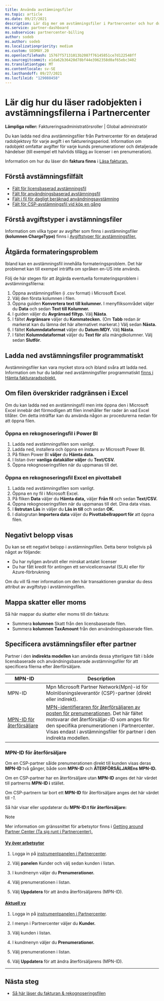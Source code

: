 ```yaml
---
title: Använda avstämningsfiler
ms.topic: article
ms.date: 09/27/2021
description: Lär dig mer om avstämningsfiler i Partnercenter och hur du tolkar detaljerade radobjektsvyer av avgifter för en viss faktureringsperiod.
ms.service: partner-dashboard
ms.subservice: partnercenter-billing
author: sodeb
ms.author: sodeb
ms.localizationpriority: medium
ms.custom: SEOMAY.20
ms.openlocfilehash: 15767f57131013b2087f76145851ce7d122548ff
ms.sourcegitcommit: e1da62b36420d78bf44e3962358d0af65ebc3402
ms.translationtype: MT
ms.contentlocale: sv-SE
ms.lasthandoff: 09/27/2021
ms.locfileid: "129088458"
---
```

# <a name="learn-how-to-read-the-line-items-in-your-partner-center-reconciliation-files"></a>Lär dig hur du läser radobjekten i avstämningsfilerna i Partnercenter

**Lämpliga roller:** Faktureringsadministratörsroller | Global administratör

Du kan ladda ned dina avstämningsfiler från Partnercenter för en detaljerad radobjektsvy för varje avgift i en faktureringsperiod. Information om radobjekt omfattar avgifter för varje kunds prenumerationer och detaljerade händelser (till exempel ett halvtids tillägg av licenser i en prenumeration).

Information om hur du läser din **faktura finns** i [Läsa fakturan.](read-your-bill.md)

## <a name="understand-reconciliation-file-fields"></a>Förstå avstämningsfilfält

- [Fält för licensbaserad avstämningsfil](license-based-recon-files.md)
- [Fält för användningsbaserad avstämningsfil](usage-based-recon-files.md)
- [Fält i fil för dagligt beräknad användningsavstämning](daily-rated-usage-recon-files.md)
- [Fält för CSP-avstämningsfil vid köp en gång](modern-invoice-reconciliation-file.md)

## <a name="understand-charge-types-in-reconciliation-files"></a>Förstå avgiftstyper i avstämningsfiler

Information om vilka typer av avgifter som finns i avstämningsfiler **(kolumnen ChargeType)** finns i [Avgiftstyper för avstämningsfiler.](recon-file-charge-types.md)

## <a name="fix-formatting-issues"></a>Åtgärda formateringsproblem

Ibland kan en avstämningsfil innehålla formateringsproblem. Det här problemet kan till exempel inträffa om språken en-US inte används.

Följ de här stegen för att åtgärda eventuella formateringsproblem i avstämningsfilerna:

1. Öppna avstämningsfilen (i .csv format) i Microsoft Excel.
2. Välj den första kolumnen i filen.
3. Öppna guiden **Konvertera text till kolumner.** I menyfliksområdet väljer du **Data** och sedan **Text till Kolumner.**
4. I guiden väljer du **Avgränsad filtyp.** Välj **Nästa**.
5. I fältet **Avgränsare** väljer du **Kommatecken.** (Om **Tabb** redan är markerat kan du lämna det här alternativet markerat.) Välj sedan **Nästa.**
6. I fältet **Kolumndataformat** väljer du **Datum:MDY.** Välj **Nästa**.
7. I fältet **Kolumndataformat** väljer du **Text för** alla mängdkolumner. Välj sedan **Slutför**.

## <a name="download-reconciliation-files-programmatically"></a>Ladda ned avstämningsfiler programmatiskt

Avstämningsfiler kan vara mycket stora och ibland svåra att ladda ned. Information om hur du laddar ned avstämningsfiler programmatiskt [finns i Hämta fakturaradsobjekt.](/partner-center/develop/get-invoiceline-items)

## <a name="if-your-file-exceeds-the-row-limit-in-excel"></a>Om filen överskrider radgränsen i Excel

Om du kan ladda ned en avstämningsfil men inte öppna den i Microsoft Excel innebär det förmodligen att filen innehåller fler rader än vad Excel tillåter. Om detta inträffar kan du använda någon av procedurerna nedan för att öppna filen.

### <a name="open-a-recon-file-in-power-bi"></a>Öppna en rekognoseringsfil i Power BI

1. Ladda ned avstämningsfilen som vanligt.
2. Ladda ned, installera och öppna en instans av Microsoft Power BI.
3. På fliken Power BI **väljer** du **Hämta data.**
4. I listan över **vanliga datakällor väljer** du **Text/CSV.**
5. Öppna rekognoseringsfilen när du uppmanas till det.

### <a name="open-a-recon-file-in-an-excel-pivot-table"></a>Öppna en rekognoseringsfil Excel en pivottabell

1. Ladda ned avstämningsfilen som vanligt.
2. Öppna en ny fil i Microsoft Excel.
3. På fliken **Data** väljer du **Hämta data,** väljer **Från fil** och sedan **Text/CSV.**
4. Öppna rekognoseringsfilen när du uppmanas till det. Dina data visas.
5. I **listrutan Läs** in väljer du **Läs in till** och sedan **OK.**
6. I dialogrutan **Importera data** väljer du **Pivottabellrapport för** att öppna filen.

## <a name="negative-amount-displayed"></a>Negativt belopp visas

Du kan se ett negativt belopp i avstämningsfilen. Detta beror troligtvis på något av följande:

- Du har nyligen avbrutit eller minskat antalet licenser
- Du har fått kredit för antingen ett servicelicensavtal (SLA) eller för Azure-förbrukning

Om du vill få mer information om den här transaktionen granskar du dess attribut av avgiftstyp i avstämningsfilen.

## <a name="map-taxes-or-vat"></a>Mappa skatter eller moms

Så här mappar du skatter eller moms till din faktura:

- Summera **kolumnen** Skatt från den licensbaserade filen.
- Summera **kolumnen TaxAmount** från den användningsbaserade filen.

## <a name="itemize-reconciliation-files-by-partner"></a>Specificera avstämningsfiler efter partner

Partner i den **indirekta modellen** kan använda dessa ytterligare fält i både licensbaserade och användningsbaserade avstämningsfiler för att specificera filerna efter återförsäljare.

| MPN-ID | Description |
| ------ | ----------- |
| MPN-ID | Mpn Microsoft Partner Network(Mpn)-id för Molnlösningsleverantör (CSP)-partner (direkt eller indirekt). |
| [MPN-ID för återförsäljare](#reseller-mpn-id) | [MPN-identifieraren för återförsäljaren av posten för prenumerationen](#reseller-mpn-id). Det här fältet motsvarar det återförsäljar-ID som anges för den specifika prenumerationen i Partnercenter. Visas endast i avstämningsfiler för partner i den indirekta modellen. |

### <a name="reseller-mpn-id"></a>MPN-ID för återförsäljare

Om en CSP-partner sålde prenumerationen direkt till kunden visas deras **MPN-ID** två gånger, både som **MPN-ID** och **ÅTERFÖRSÄLJAREns MPN-ID.**

Om en CSP-partner har en återförsäljare utan **MPN-ID** anges det här värdet till partnerns **MPN-ID i** stället.

Om CSP-partnern tar bort ett **MPN-ID** för återförsäljare anges det här värdet till *-1*.

Så här visar eller uppdaterar du **MPN-ID:t för återförsäljare:**

> [!NOTE]
> Mer information om gränssnittet för arbetsytor finns i [Getting around Partner Center (Ta sig runt i Partnercenter).](get-around-partner-center.md#turn-workspaces-on-and-off)

#### <a name="workspaces-view"></a>[Vy över arbetsytor](#tab/workspaces-view)

1. Logga in på [instrumentpanelen i Partnercenter](https://partner.microsoft.com/dashboard).

2. Välj **panelen** Kunder och välj sedan kunden i listan.

3. I kundmenyn väljer du **Prenumerationer.**

4. Välj prenumerationen i listan.

5. Välj **Uppdatera** för att ändra återförsäljarens (MPN-ID).

#### <a name="current-view"></a>[Aktuell vy](#tab/current-view)

1. Logga in på [instrumentpanelen i Partnercenter](https://partner.microsoft.com/dashboard).

2. I menyn i Partnercenter väljer du **Kunder.**

3. Välj kunden i listan.

4. I kundmenyn väljer du **Prenumerationer.**

5. Välj prenumerationen i listan.

6. Välj **Uppdatera** för att ändra återförsäljarens (MPN-ID).

* * *

## <a name="next-steps"></a>Nästa steg

- [Så här läser du fakturan & rekognoseringsfilen](read-your-bill.md)